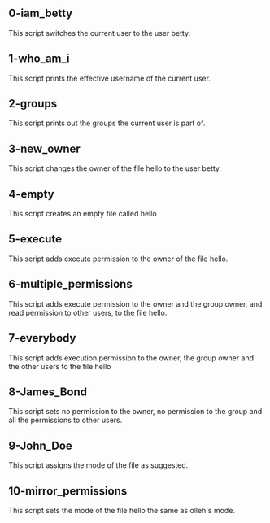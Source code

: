 ## 0-iam_betty
This script switches the current user to the user betty.
## 1-who_am_i
This script prints the effective username of the current user.
## 2-groups
This script prints out the groups the current user is part of.
## 3-new_owner
This script changes the owner of the file hello to the user betty.
## 4-empty
This script creates an empty file called hello
## 5-execute
This script adds execute permission to the owner of the file hello.
## 6-multiple_permissions
This script adds execute permission to the owner and the group owner, and read permission to other users, to the file hello.
## 7-everybody
This script adds execution permission to the owner, the group owner and the other users to the file hello
## 8-James_Bond
This script sets no permission to the owner, no permission to the group and all the permissions to other users.
## 9-John_Doe
This script assigns the mode of the file as suggested.
## 10-mirror_permissions
This script sets the mode of the file hello the same as olleh's mode.
